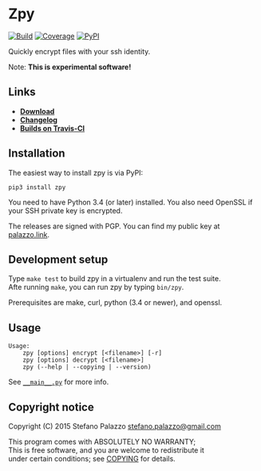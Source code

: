 # Zpy

[![Build](https://img.shields.io/travis/sfstpala/zpy.svg?style=flat-square)](https://travis-ci.org/sfstpala/zpy)
[![Coverage](https://img.shields.io/coveralls/sfstpala/zpy.svg?style=flat-square)](https://coveralls.io/r/sfstpala/zpy)
[![PyPI](https://img.shields.io/pypi/v/zpy.svg?style=flat-square)](https://pypi.python.org/pypi/pcr)

Quickly encrypt files with your ssh identity.

Note: **This is experimental software!**

## Links

 - [**Download**](https://pypi.python.org/pypi/zpy)
 - [**Changelog**](CHANGELOG.md)
 - [**Builds on Travis-CI**](https://travis-ci.org/sfstpala/zpy)

## Installation

The easiest way to install zpy is via PyPI:

    pip3 install zpy

You need to have Python 3.4 (or later) installed. You also need OpenSSL if your SSH private key is encrypted.

The releases are signed with PGP. You can find my public key at [palazzo.link](https://palazzo.link).

## Development setup

Type `make test` to build zpy in a virtualenv and run the test suite.  
Afte running `make`, you can run zpy by typing `bin/zpy`.

Prerequisites are make, curl, python (3.4 or newer), and openssl.

## Usage

    Usage:
        zpy [options] encrypt [<filename>] [-r]
        zpy [options] decrypt [<filename>]
        zpy (--help | --copying | --version)

See [`__main__.py`](zpy/__main__.py) for more info.

## Copyright notice

Copyright (C) 2015  Stefano Palazzo <stefano.palazzo@gmail.com>

This program comes with ABSOLUTELY NO WARRANTY;  
This is free software, and you are welcome to redistribute it  
under certain conditions; see [COPYING](COPYING) for details.
